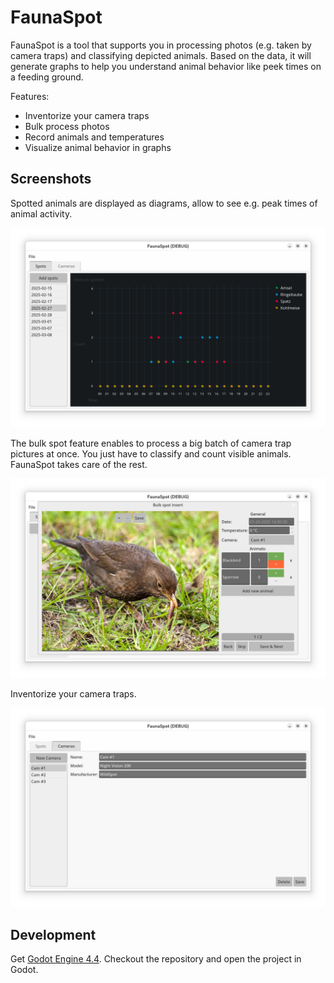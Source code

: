 # FaunaSpot

FaunaSpot is a tool that supports you in processing photos (e.g. taken by camera traps) and classifying depicted animals. Based on the data, it will generate graphs to help you understand animal behavior like peek times on a feeding ground.

Features:

- Inventorize your camera traps
- Bulk process photos
- Record animals and temperatures
- Visualize animal behavior in graphs

## Screenshots

Spotted animals are displayed as diagrams, allow to see e.g. peak times of animal activity.

![Spot diagram](screenshots/spot_diagram.png)

The bulk spot feature enables to process a big batch of camera trap pictures at once. You just have to classify and count visible animals. FaunaSpot takes care of the rest.

![Spotting animals](screenshots/spot_image.png)

Inventorize your camera traps.

![Camera management](screenshots/camera_management.png)


## Development

Get [Godot Engine 4.4](https://godotengine.org/). Checkout the repository and open the project in Godot.